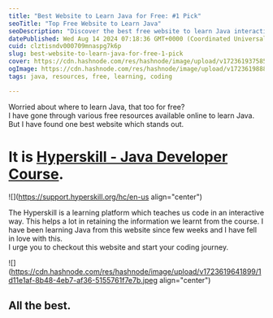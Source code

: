 ```yaml
---
title: "Best Website to Learn Java for Free: #1 Pick"
seoTitle: "Top Free Website to Learn Java"
seoDescription: "Discover the best free website to learn Java interactively – Hyperskill Java Developer Course. Start your coding journey today!"
datePublished: Wed Aug 14 2024 07:18:36 GMT+0000 (Coordinated Universal Time)
cuid: clztisndv000709mnaspg7k6p
slug: best-website-to-learn-java-for-free-1-pick
cover: https://cdn.hashnode.com/res/hashnode/image/upload/v1723619375854/2b594998-86d2-4247-8038-aa19532bf45e.jpeg
ogImage: https://cdn.hashnode.com/res/hashnode/image/upload/v1723619888475/da5f64f9-458f-4cb7-9047-7292dd5170c4.jpeg
tags: java, resources, free, learning, coding

---
```


Worried about where to learn Java, that too for free?  
I have gone through various free resources available online to learn Java. But I have found one best website which stands out.

# It is [Hyperskill - Java Developer Course](https://hyperskill.org/tracks/17-java-developer).

![](https://support.hyperskill.org/hc/en-us align="center")

The Hyperskill is a learning platform which teaches us code in an interactive way. This helps a lot in retaining the information we learnt from the course. I have been learning Java from this website since few weeks and I have fell in love with this.  
I urge you to checkout this website and start your coding journey.

![](https://cdn.hashnode.com/res/hashnode/image/upload/v1723619641899/1d11e1af-8b48-4eb7-af36-5155761f7e7b.jpeg align="center")

## All the best.
